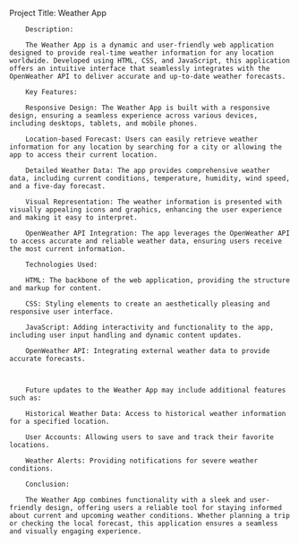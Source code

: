 Project Title: Weather App

        Description:

        The Weather App is a dynamic and user-friendly web application designed to provide real-time weather information for any location worldwide. Developed using HTML, CSS, and JavaScript, this application offers an intuitive interface that seamlessly integrates with the OpenWeather API to deliver accurate and up-to-date weather forecasts.

        Key Features:

        Responsive Design: The Weather App is built with a responsive design, ensuring a seamless experience across various devices, including desktops, tablets, and mobile phones.

        Location-based Forecast: Users can easily retrieve weather information for any location by searching for a city or allowing the app to access their current location.

        Detailed Weather Data: The app provides comprehensive weather data, including current conditions, temperature, humidity, wind speed, and a five-day forecast.

        Visual Representation: The weather information is presented with visually appealing icons and graphics, enhancing the user experience and making it easy to interpret.

        OpenWeather API Integration: The app leverages the OpenWeather API to access accurate and reliable weather data, ensuring users receive the most current information.

        Technologies Used:

        HTML: The backbone of the web application, providing the structure and markup for content.

        CSS: Styling elements to create an aesthetically pleasing and responsive user interface.

        JavaScript: Adding interactivity and functionality to the app, including user input handling and dynamic content updates.

        OpenWeather API: Integrating external weather data to provide accurate forecasts.

      

        Future updates to the Weather App may include additional features such as:

        Historical Weather Data: Access to historical weather information for a specified location.

        User Accounts: Allowing users to save and track their favorite locations.

        Weather Alerts: Providing notifications for severe weather conditions.

        Conclusion:

        The Weather App combines functionality with a sleek and user-friendly design, offering users a reliable tool for staying informed about current and upcoming weather conditions. Whether planning a trip or checking the local forecast, this application ensures a seamless and visually engaging experience.